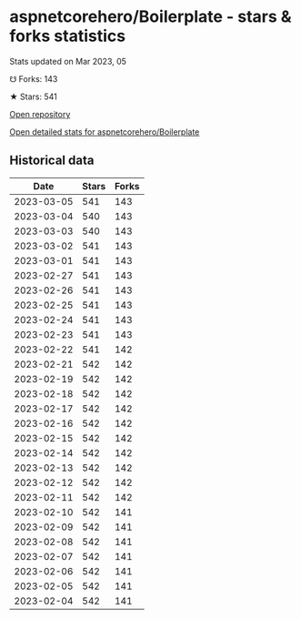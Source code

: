 # aspnetcorehero/Boilerplate - stars & forks statistics

Stats updated on Mar 2023, 05

☋ Forks: 143

★ Stars: 541

[Open repository](https://github.com/aspnetcorehero/Boilerplate)

[Open detailed stats for aspnetcorehero/Boilerplate](https://reviewgithub.com/rep/aspnetcorehero/Boilerplate)

## Historical data
| Date | Stars | Forks |
|------|-------|-------|
| 2023-03-05 | 541 | 143 | 
| 2023-03-04 | 540 | 143 | 
| 2023-03-03 | 540 | 143 | 
| 2023-03-02 | 541 | 143 | 
| 2023-03-01 | 541 | 143 | 
| 2023-02-27 | 541 | 143 | 
| 2023-02-26 | 541 | 143 | 
| 2023-02-25 | 541 | 143 | 
| 2023-02-24 | 541 | 143 | 
| 2023-02-23 | 541 | 143 | 
| 2023-02-22 | 541 | 142 | 
| 2023-02-21 | 542 | 142 | 
| 2023-02-19 | 542 | 142 | 
| 2023-02-18 | 542 | 142 | 
| 2023-02-17 | 542 | 142 | 
| 2023-02-16 | 542 | 142 | 
| 2023-02-15 | 542 | 142 | 
| 2023-02-14 | 542 | 142 | 
| 2023-02-13 | 542 | 142 | 
| 2023-02-12 | 542 | 142 | 
| 2023-02-11 | 542 | 142 | 
| 2023-02-10 | 542 | 141 | 
| 2023-02-09 | 542 | 141 | 
| 2023-02-08 | 542 | 141 | 
| 2023-02-07 | 542 | 141 | 
| 2023-02-06 | 542 | 141 | 
| 2023-02-05 | 542 | 141 | 
| 2023-02-04 | 542 | 141 | 

